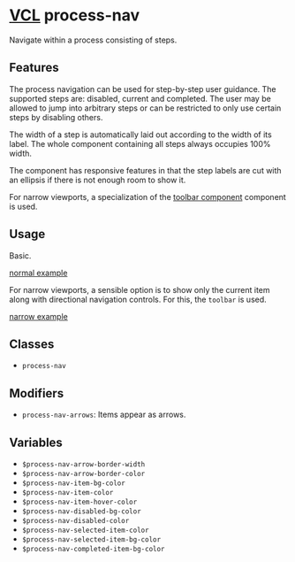 # [VCL](https://github.com/vcl/doc) process-nav

Navigate within a process consisting of steps.

## Features

The process navigation can be used for step-by-step user guidance.
The supported steps are: disabled, current and completed.
The user may be allowed to jump into arbitrary steps or can be restricted to
only use certain steps by disabling others.

The width of a step is automatically laid out according to the
width of its label. The whole component containing all steps always occupies
100% width.

The component has responsive features in that the step labels are cut with
an ellipsis if there is not enough room to show it.

For narrow viewports, a specialization of the
[toolbar component](https://github.com/vcl/toolbar)
component is used.

## Usage

Basic.

[normal example](/demo/example-normal.html)

For narrow viewports, a sensible option is to show only the current
item along with directional navigation controls. For this, the `toolbar` is
used.

[narrow example](/demo/example-narrow.html)

## Classes

- `process-nav`

## Modifiers

- `process-nav-arrows`: Items appear as arrows.

## Variables

- `$process-nav-arrow-border-width`
- `$process-nav-arrow-border-color`
- `$process-nav-item-bg-color`
- `$process-nav-item-color`
- `$process-nav-item-hover-color`
- `$process-nav-disabled-bg-color`
- `$process-nav-disabled-color`
- `$process-nav-selected-item-color`
- `$process-nav-selected-item-bg-color`
- `$process-nav-completed-item-bg-color`
